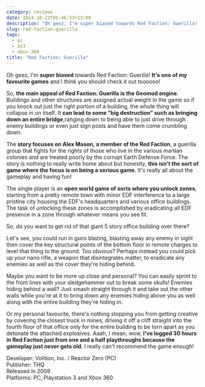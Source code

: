 ```yaml
---
category: reviews
date: 2014-10-22T05:46:53+13:00
description: "Oh geez, I'm super biased towards Red Faction: Guerilla! It's one of my favourite games and I think you should check it out!"
slug: red-faction-guerilla
tags:
  - pc
  - ps3
  - xbox-360
title: "Red Faction: Guerilla"
---
```

Oh geez, I'm **super biased** towards Red Faction: Guerilla! **It's one of my favourite games** and I think you should check it out toooooo!

So, **the main appeal of Red Faction: Guerilla is the Geomod engine**. Buildings and other structures are assigned actual weight in the game so if you knock out just the right portion of a building, the whole thing will collapse in on itself. It **can lead to some “big destruction” such as bringing down an entire bridge**,ranging down to being able to just drive through enemy buildings or even just sign posts and have them come crumbling down.

The **story focuses on Alex Mason, a member of the Red Faction**, a guerilla group that fights for the rights of those who live in the various martian colonies and are treated poorly by the corrupt Earth Defense Force. The story is nothing to really write home about but honestly, **this isn't the sort of game where the focus is on being a serious game**. It's really all about the gameplay and having fun!

The single player is an **open world game of sorts where you unlock zones**, starting from a pretty remote town with minor EDF interference to a large pristine city housing the EDF's headquarters and various office buildings. The task of unlocking these zones is accomplished by eradicating all EDF presence in a zone through whatever means you see fit.

So, do you want to get rid of that giant 5 story office building over there?

Let's see, you could run in guns blazing, blasting away any enemy in sight then cover the key structural points of the bottom floor in remote charges to level that thing to the ground. Too obvious? Perhaps instead you could pick up your nano rifle, a weapon that disintegrates matter, to eradicate any enemies as well as the cover they're hiding behind.

Maybe you want to be more up close and personal? You can easily sprint to the front lines with your sledgehammer out to break some skulls! Enemies hiding behind a wall? Just smash straight through it and take out the other walls while you're at it to bring down any enemies hiding above you as well along with the entire building they're hiding in.

Or my personal favourite, there's nothing stopping you from getting creative by covering the closest truck in mines, driving it off a cliff straight into the fourth floor of that office only for the entire building to be torn apart as you detonate the attached explosives. Aaah, I mean, wow, **I've logged 30 hours in Red Faction just from one and a half playthroughs because the gameplay just never gets old**. I really can't recommend the game enough!

Developer: Volition, Inc. / Reactor Zero (PC) \
Publisher: THQ \
Released in 2009 \
Platforms: PC, Playstation 3 and Xbox 360

